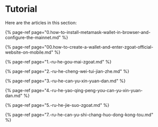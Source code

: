 # Tutorial

Here are the articles in this section:

{% page-ref page="0.how-to-install-metamask-wallet-in-browser-and-configure-the-mainnet.md" %}

{% page-ref page="00.how-to-create-a-wallet-and-enter-zgoat-official-website-on-mobile.md" %}

{% page-ref page="1.-ru-he-gou-mai-zgoat.md" %}

{% page-ref page="2.-ru-he-cheng-wei-tui-jian-zhe.md" %}

{% page-ref page="3.-ru-he-can-yu-xin-yuan-dan.md" %}

{% page-ref page="4.-ru-he-yao-qing-peng-you-can-yu-xin-yuan-dan.md" %}

{% page-ref page="5.-ru-he-jie-suo-zgoat.md" %}

{% page-ref page="7.-ru-he-can-yu-shi-chang-huo-dong-kong-tou.md" %}



